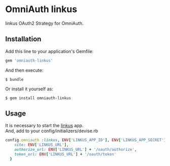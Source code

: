 # OmniAuth linkus

linkus OAuth2 Strategy for OmniAuth.

## Installation

Add this line to your application's Gemfile:

```ruby
gem 'omniauth-linkus'
```

And then execute:

    $ bundle

Or install it yourself as:

    $ gem install omniauth-linkus

## Usage

It is necessary to start the [linkus](https://github.com/SLP-KBIT/linkus) app.  
And, add to your config/initializers/devise.rb
```rb
config.omniauth :linkus, ENV['LINKUS_APP_ID'], ENV['LINKUS_APP_SECRET'], client_options: {
    site: ENV['LINKUS_URL'],
    authorize_url: ENV['LINKUS_URL'] + '/oauth/authorize',
    token_url: ENV['LINKUS_URL'] + '/oauth/token'
  }
```

